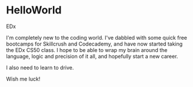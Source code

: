 # HelloWorld
EDx

I'm completely new to the coding world. I've dabbled with some quick free bootcamps for Skillcrush and Codecademy, and have now started taking the EDx CS50 class. I hope to be able to wrap my brain around the language, logic and precision of it all, and hopefully start a new career. 

I also need to learn to drive. 

Wish me luck! 
